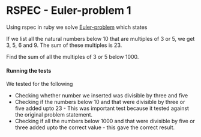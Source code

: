 # RSPEC - Euler-problem 1

Using rspec in ruby we solve [Euler-problem](https://projecteuler.net/problem=1) which states

If we list all the natural numbers below 10 that are multiples of 3 or 5, we get 3, 5, 6 and 9. The sum of these multiples is 23.

Find the sum of all the multiples of 3 or 5 below 1000.

#### Running the tests

We tested for the following

* Checking whether number we inserted was divisible by three and five
* Checking if the numbers below 10 and that were divisible by three or five added upto 23 - This was important test because it tested against the original problem statement.
* Checking if all the numbers below 1000 and that were divisible by five or three added upto the correct value - this gave the correct result.
